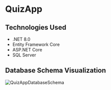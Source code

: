 # QuizApp

## Technologies Used

- .NET 8.0
- Entity Framework Core
- ASP.NET Core
- SQL Server

## Database Schema Visualization

![QuizAppDatabaseSchema](https://github.com/meetandro/QuizApp/assets/132354578/cdcc8b81-4f67-4305-be66-3249594c7641)
